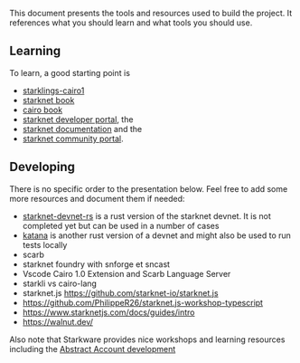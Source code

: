 This document presents the tools and resources used to build the project. It
references what you should learn and what tools you should use.

## Learning

To learn, a good starting point is
- [starklings-cairo1](https://github.com/shramee/starklings-cairo1.git)
- [starknet book](https://book.starknet.io/)
- [cairo book](https://book.cairo-lang.org/)
- [starknet developer portal](https://www.starknet.io/en/developers), the
- [starknet documentation](https://docs.starknet.io/documentation/) and the
- [starknet community portal](https://community.starknet.io/).

## Developing

There is no specific order to the presentation below. Feel free to add some
more resources and document them if needed:

- [starknet-devnet-rs](./resources/devnet-rs.md) is a rust version of the
  starknet devnet. It is not completed yet but can be used in a number of cases
- [katana](https://book.dojoengine.org/toolchain/katana/overview) is another
  rust version of a devnet and might also be used to run tests locally
- scarb
- starknet foundry with snforge et sncast
- Vscode Cairo 1.0 Extension and Scarb Language Server
- starkli vs cairo-lang
- starknet.js https://github.com/starknet-io/starknet.js
- https://github.com/PhilippeR26/starknet.js-workshop-typescript
- https://www.starknetjs.com/docs/guides/intro
- https://walnut.dev/

Also note that Starkware provides nice workshops and learning resources
including the [Abstract Account development](https://github.com/starknet-edu/aa-workshop)



